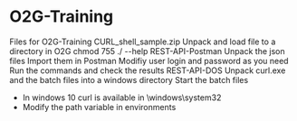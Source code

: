 # O2G-Training
Files for O2G-Training
CURL_shell_sample.zip
Unpack and load file to a directory in O2G
chmod 755 <file>
./<file> --help
REST-API-Postman
Unpack the json files
Import them in Postman
Modifiy user login and password as you need
Run the commands and check the results
REST-API-DOS
Unpack curl.exe and the batch files into a windows directory
Start the batch files
- In windows 10 curl is available in \windows\system32
- Modify the path variable in environments
